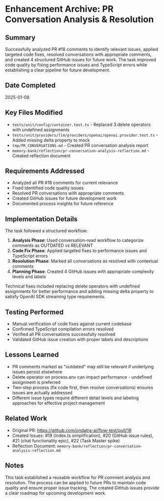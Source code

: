 # Enhancement Archive: PR Conversation Analysis & Resolution

## Summary

Successfully analyzed PR #18 comments to identify relevant issues, applied targeted code fixes, resolved conversations with appropriate comments, and created 4 structured GitHub issues for future work. The task improved code quality by fixing performance issues and TypeScript errors while establishing a clear pipeline for future development.

## Date Completed

2025-01-08

## Key Files Modified

- `tests/unit/config/container.test.ts` - Replaced 3 delete operators with undefined assignments
- `tests/unit/providers/llm/providers/openai/openai.provider.test.ts` - Added missing delta property to mock
- `tmp/PR_CONVERSATIONS.md` - Created PR conversation analysis report
- `memory-bank/reflection/pr-conversation-analysis-reflection.md` - Created reflection document

## Requirements Addressed

- Analyzed all PR #18 comments for current relevance
- Fixed identified code quality issues
- Resolved PR conversations with appropriate comments
- Created GitHub issues for future development work
- Documented process insights for future reference

## Implementation Details

The task followed a structured workflow:

1. **Analysis Phase**: Used conversation-read workflow to categorize comments as OUTDATED vs RELEVANT
2. **Code Fix Phase**: Applied targeted fixes to performance issues and TypeScript errors
3. **Resolution Phase**: Marked all conversations as resolved with contextual comments
4. **Planning Phase**: Created 4 GitHub issues with appropriate complexity levels and labels

Technical fixes included replacing delete operators with undefined assignments for better performance and adding missing delta property to satisfy OpenAI SDK streaming type requirements.

## Testing Performed

- Manual verification of code fixes against current codebase
- Confirmed TypeScript compilation errors resolved
- Verified all PR conversations successfully resolved
- Validated GitHub issue creation with proper labels and descriptions

## Lessons Learned

- PR comments marked as "outdated" may still be relevant if underlying issues persist elsewhere
- Delete operator on process.env can impact performance - undefined assignment is preferred
- Two-step process (fix code first, then resolve conversations) ensures issues are actually addressed
- Different issue types require different detail levels and labeling approaches for effective project management

## Related Work

- Original PR: https://github.com/ondatra-ai/flow-test/pull/18
- Created Issues: #19 (index.ts simplification), #20 (GitHub issue rules), #21 (chat functionality epic), #22 (Task Master spike)
- Reflection Document: `memory-bank/reflection/pr-conversation-analysis-reflection.md`

## Notes

This task established a reusable workflow for PR comment analysis and resolution. The process can be applied to future PRs to maintain code quality and ensure proper issue tracking. The created GitHub issues provide a clear roadmap for upcoming development work.

